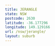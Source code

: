 ```yaml
---
title: JERANGLE
state: NSW
postcode: 2630
latitude: -36.177296
longitude: 149.129166
url: /nsw/jerangle/
layout: suburb
---
```

